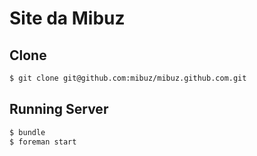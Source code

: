 Site da Mibuz
==============

## Clone

```sh
$ git clone git@github.com:mibuz/mibuz.github.com.git
```

## Running Server

```sh
$ bundle
$ foreman start
```

